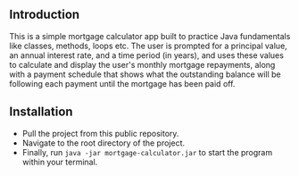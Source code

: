 ## Introduction

This is a simple mortgage calculator app built to practice Java fundamentals like classes, methods, loops etc. The user is prompted for a principal value, an annual interest rate, and a time period (in years), and uses these values to calculate and display the user's monthly mortgage repayments, along with a payment schedule that shows what the outstanding balance will be following each payment until the mortgage has been paid off.

## Installation

- Pull the project from this public repository.
- Navigate to the root directory of the project.
- Finally, run `java -jar mortgage-calculator.jar` to start the program within your terminal.
